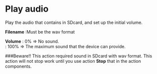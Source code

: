 <i class="icon-play"></i>Play audio
===================
Play the audio that contains in SDcard, and set up the initial volume. 

**Filename**
:Must be the wav format

**Volume**
: 0% => No sound.   
:  100% => The maximum sound that the device can provide.

###Beware!!
This action required sound in SDcard with wav format.
This action will not stop work until you use action **Stop** that in the action components.
